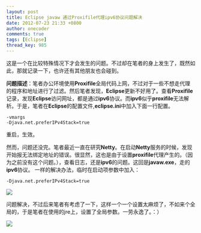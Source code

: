 ```yaml
---
layout: post
title: Eclipse javaw 通过Proxifile代理ipv6协议问题解决
date: 2012-07-23 21:33 +0800
author: onecoder
comments: true
tags: [Eclipse]
thread_key: 985
---
```

这是一个在比较特殊情况下才会发生的问题。不过却在笔者的身上发生了，既然如此，那就记录一下，也许还有其他朋友也会碰到。

**问题描述**：笔者办公环境使用**Proxifile**全局代码上网，不过对于一些不想走代理的程序和地址进行了过滤。然后笔者发现，**Eclipse**更新不好用了。查看**Proxifile**记录，发现**Eclipse**访问网址，都是通过**ipv6**协议。而**ipv6**似乎**proxifile**无法解析。于是，笔者在**Eclipse**的配置文件,**eclipse.ini**中加入下面一行配置。

```
-vmargs
-Djava.net.preferIPv4Stack=true
```

重启，生效。

然而，问题还没完。笔者最近一直在研究**Netty**。在启动**Netty**服务的时候，发现开始报无法绑定地址的错误。很显然，这也是由于设置**proxifile**代理产生的。（因为之前没有这个问题。），查看日志，还是**ipv6**的问题。这回是**javaw.exe**，走的**ipv6**协议。
一样的解决办法，临时在启动项参数中加入：

```
-Djava.net.preferIPv4Stack=true
```

![](http://onecoder.qiniudn.com/8wuliao/C8umXXGs/11FR3Q.jpg)

问题解决，不过后来笔者有考虑了一下，这样一个一个设置太麻烦了，不如来个全局的，于是笔者在使用的jre上，设置了全局参数。一劳永逸了。：）

![](http://onecoder.qiniudn.com/8wuliao/C8umXV3c/6g8sc.jpg)
